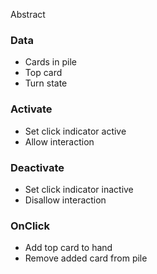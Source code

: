 Abstract

### Data
* Cards in pile
* Top card
* Turn state

### Activate
* Set click indicator active
* Allow interaction

### Deactivate
* Set click indicator inactive
* Disallow interaction

### OnClick
* Add top card to hand
* Remove added card from pile


